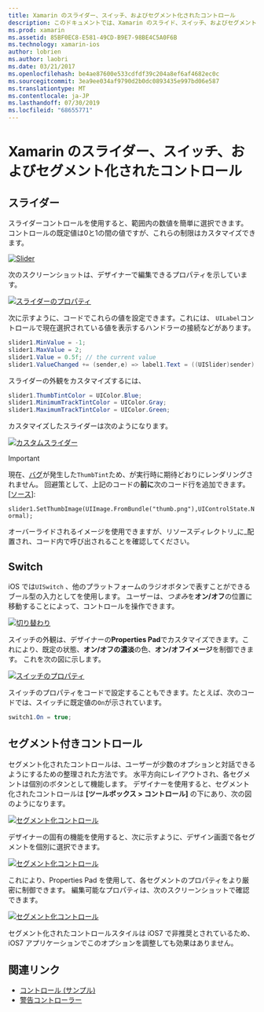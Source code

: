 ```yaml
---
title: Xamarin のスライダー、スイッチ、およびセグメント化されたコントロール
description: このドキュメントでは、Xamarin のスライド、スイッチ、およびセグメント化されたコントロールについて説明します。プログラムと iOS Designer の両方で操作する方法について説明します。
ms.prod: xamarin
ms.assetid: 85BF0EC8-E581-49CD-B9E7-98BE4C5A0F6B
ms.technology: xamarin-ios
author: lobrien
ms.author: laobri
ms.date: 03/21/2017
ms.openlocfilehash: be4ae87600e533cdfdf39c204a8ef6af4682ec0c
ms.sourcegitcommit: 3ea9ee034af9790d2b0dc0893435e997bd06e587
ms.translationtype: MT
ms.contentlocale: ja-JP
ms.lasthandoff: 07/30/2019
ms.locfileid: "68655771"
---
```

# <a name="sliders-switches-and-segmented-controls-in-xamarinios"></a>Xamarin のスライダー、スイッチ、およびセグメント化されたコントロール

<a name="Sliders" />

## <a name="sliders"></a>スライダー

スライダーコントロールを使用すると、範囲内の数値を簡単に選択できます。 コントロールの既定値は0と1の間の値ですが、これらの制限はカスタマイズできます。

 [![](slider-switch-segmented-controls-images/image25a.png "Slider")](slider-switch-segmented-controls-images/image25a.png#lightbox)

次のスクリーンショットは、デザイナーで編集できるプロパティを示しています。

 [![](slider-switch-segmented-controls-images/image26a.png "スライダーのプロパティ")](slider-switch-segmented-controls-images/image25a.png#lightbox)

次に示すように、コードでこれらの値を設定できます。これには、 `UILabel`コントロールで現在選択されている値を表示するハンドラーの接続などがあります。

```csharp
slider1.MinValue = -1;
slider1.MaxValue = 2;
slider1.Value = 0.5f; // the current value
slider1.ValueChanged += (sender,e) => label1.Text = ((UISlider)sender).Value.ToString ();
```

スライダーの外観をカスタマイズするには、

```csharp
slider1.ThumbTintColor = UIColor.Blue;
slider1.MinimumTrackTintColor = UIColor.Gray;
slider1.MaximumTrackTintColor = UIColor.Green;
```

カスタマイズしたスライダーは次のようになります。

 [![](slider-switch-segmented-controls-images/image27a.png "カスタムスライダー")](slider-switch-segmented-controls-images/image28a.png#lightbox)

> [!IMPORTANT]
> 現在、[バグ](https://stackoverflow.com/a/19496179)が発生した`ThumbTint`ため、が実行時に期待どおりにレンダリングされません。 回避策として、上記のコードの**前に**次のコード行を追加できます。 [[ソース](https://stackoverflow.com/a/21396794)]:
>
> `slider1.SetThumbImage(UIImage.FromBundle("thumb.png"),UIControlState.Normal);`
> 
> オーバーライドされるイメージを使用できますが、リソースディレクトリ_に_配置され、コード内で呼び出されることを確認してください。

<a name="Switch" />

## <a name="switch"></a>Switch

iOS では`UISwitch` 、他のプラットフォームのラジオボタンで表すことができるブール型の入力としてを使用します。 ユーザーは、*つまみ*を**オン/オフ**の位置に移動することによって、コントロールを操作できます。

 [![](slider-switch-segmented-controls-images/image28a.png "切り替わり")](slider-switch-segmented-controls-images/image28a.png#lightbox)

スイッチの外観は、デザイナーの**Properties Pad**でカスタマイズできます。これにより、既定の状態、**オン/オフの濃淡**の色、**オン/オフイメージ**を制御できます。 これを次の図に示します。

 [![](slider-switch-segmented-controls-images/image29a.png "スイッチのプロパティ")](slider-switch-segmented-controls-images/image29a.png#lightbox)

スイッチのプロパティをコードで設定することもできます。たとえば、次のコードでは、スイッチに既定値の`On`が示されています。

```csharp
switch1.On = true;
```

 <a name="Segmented_Controls" />


## <a name="segmented-controls"></a>セグメント付きコントロール

セグメント化されたコントロールは、ユーザーが少数のオプションと対話できるようにするための整理された方法です。 水平方向にレイアウトされ、各セグメントは個別のボタンとして機能します。 デザイナーを使用すると、セグメント化されたコントロールは **[ツールボックス > コントロール]** の下にあり、次の図のようになります。

 [![](slider-switch-segmented-controls-images/segmentedcontrol.png "セグメント化コントロール")](slider-switch-segmented-controls-images/segmentedcontrol.png#lightbox)

デザイナーの固有の機能を使用すると、次に示すように、デザイン画面で各セグメントを個別に選択できます。

 [![](slider-switch-segmented-controls-images/segmentedcontrolselection.png "セグメント化コントロール")](slider-switch-segmented-controls-images/segmentedcontrolselection.png#lightbox)

これにより、Properties Pad を使用して、各セグメントのプロパティをより厳密に制御できます。 編集可能なプロパティは、次のスクリーンショットで確認できます。

 [![](slider-switch-segmented-controls-images/segmentedcontrolproperties.png "セグメント化コントロール")](slider-switch-segmented-controls-images/segmentedcontrolproperties.png#lightbox)

セグメント化されたコントロールスタイルは iOS7 で非推奨とされているため、iOS7 アプリケーションでこのオプションを調整しても効果はありません。

## <a name="related-links"></a>関連リンク

- [コントロール (サンプル)](https://docs.microsoft.com/samples/xamarin/ios-samples/controls)
- [警告コントローラー](https://github.com/xamarin/recipes/tree/master/Recipes/ios/standard_controls/alertcontroller)
